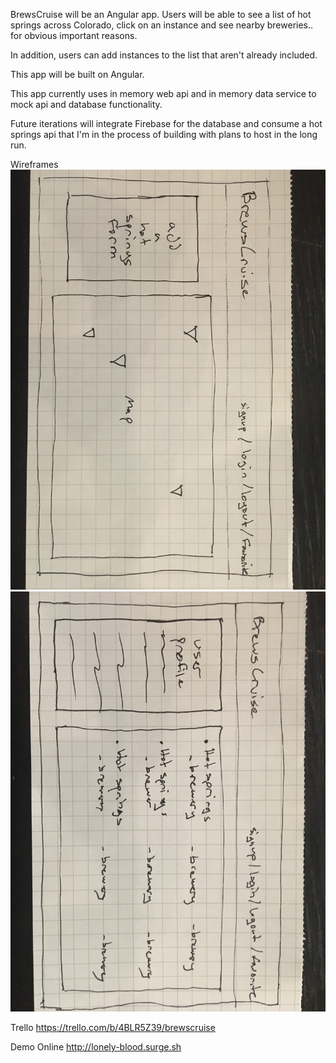 BrewsCruise will be an Angular app. Users will be able to see a list of hot springs across Colorado, click on an instance and see nearby breweries.. for obvious important reasons.

In addition, users can add instances to the list that aren't already included.

This app will be built on Angular.

This app currently uses in memory web api and in memory data service to mock api and database functionality.

Future iterations will integrate Firebase for the database and consume a hot springs api that I'm in the process of building with plans to host in the long run.

Wireframes
<img src="src/assets/images/IMG_4645.JPG">
<img src="src/assets/images/IMG_4646.JPG">

Trello
https://trello.com/b/4BLR5Z39/brewscruise

Demo Online
http://lonely-blood.surge.sh